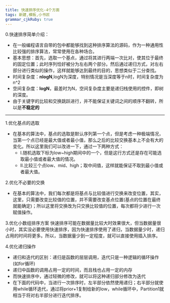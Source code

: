 ```yaml
---
title: 快速排序优化-4个方面
tags: 新建,模板,小书匠
grammar_cjkRuby: true
---
```


0.快速排序简单介绍：
* 在一般编程语言自带的包中都能够找到这种排序算法的源码，作为一种通用性比较强的排序算法，常常使用在各种场合。
* 基本思想：首先，选取一个基点，通过将其进行两端一次比对，使其位于最终的固定位置；此时序列恰好被分为左右两个部分。然后通过递归方式，对左右部分进行类似的操作，这样就能够达到最终的目的，思想类似于二分查找。
* 时间复杂度：**nlogN**,logN为深度，特别情况是当深度等于n时，时间复杂度为n^2
* 空间复杂度：**logN**，最差时为N，空间复杂度主要是递归栈使用的控件，即树的深度。
* 由于关键字的比较和交换跳跃进行，并不能保证关键词之间的顺序不翻转，所以是**不稳定的**


----------


1.优化基点的选取
* 在基本的算法中，基点的选取是默认序列第一个点，但是考虑一种极端情况，当第一个点已经是最大值或者最小值，那么之后的比较交换基本上不会有大的变化。所以这里我们可以改进一下，通过一下两种方式：
	* I.随机选取下标为low~high期间中的一个，但是这行方式还是存在可能选取最小值或者最大值的情况。
	* II.比较三个点low、mid、high；取中间值，这样就能保证不取到最小值或者最大值。

2.优化不必要的交换
* 在基本的算法中，我们每次都是将基点与比较值进行交换来改变位置，其实，这里，只需要改变比较值的位置，并不需要改变基点位置(基点的位置在最终就能确定)；所以这里将交换改为只交换比较值的位置，每次都将少进行一次赋值操作。

3.优化小数组排序方案
快速排序可能在数据量比较大时效果很大，但当数据量很小时，其实没必要使用快速排序，因为快速排序使用了递归，当数据量少时，递归占用的时间将更多。所以，当数据量少到一定程度，就可以直接使用插入排序。

4.优化递归操作
* 递归和迭代的区别：递归是函数的层层调用，迭代只是一种逻辑的循环操作(如for循环)
* 递归中函数的调用占用一定的时间，而且栈也占用一定的内存
* 而快速排序中，通过轻微的修改，就可以将这种递归部分修改为迭代
* 在下面的代码中，当进行一次排序时，左半部分依然使用递归；右半部分就使用while循环迭代，通过将prior+1复制给新的low，while循环中，Partition1就相当于将对右半部分进行迭代排序。
